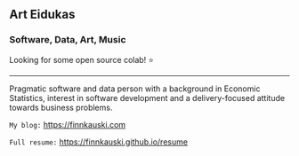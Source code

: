 ## Art Eidukas

### Software, Data, Art, Music

Looking for some open source colab! ⭐

---

Pragmatic software and data person with a background in Economic Statistics,
interest in software development and a delivery-focused attitude towards
business problems.

`My blog:` https://finnkauski.com

`Full resume:` https://finnkauski.github.io/resume
